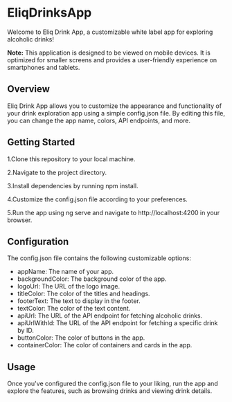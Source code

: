 # EliqDrinksApp

Welcome to Eliq Drink App, a customizable white label app for exploring alcoholic drinks!

**Note:** This application is designed to be viewed on mobile devices. It is optimized for smaller screens and provides a user-friendly experience on smartphones and tablets.

## Overview

Eliq Drink App allows you to customize the appearance and functionality of your drink exploration app using a simple config.json file. By editing this file, you can change the app name, colors, API endpoints, and more.

## Getting Started

1.Clone this repository to your local machine.

2.Navigate to the project directory.

3.Install dependencies by running npm install.

4.Customize the config.json file according to your preferences.

5.Run the app using ng serve and navigate to http://localhost:4200 in your browser.

## Configuration

The config.json file contains the following customizable options:

- appName: The name of your app.
- backgroundColor: The background color of the app.
- logoUrl: The URL of the logo image.
- titleColor: The color of the titles and headings.
- footerText: The text to display in the footer.
- textColor: The color of the text content.
- apiUrl: The URL of the API endpoint for fetching alcoholic drinks.
- apiUrlWithId: The URL of the API endpoint for fetching a specific drink by ID.
- buttonColor: The color of buttons in the app.
- containerColor: The color of containers and cards in the app.

## Usage

Once you've configured the config.json file to your liking, run the app and explore the features, such as browsing drinks and viewing drink details.
